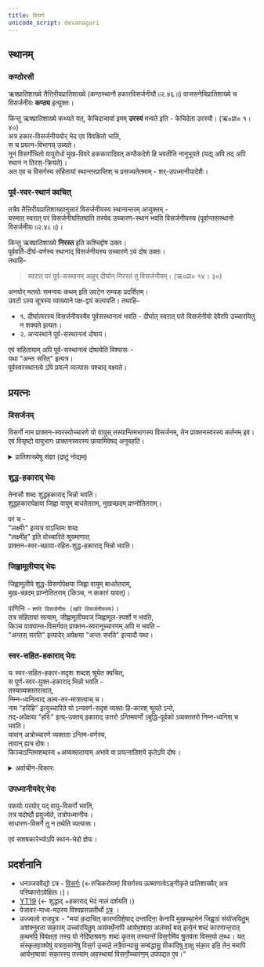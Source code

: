 ```yaml
---
title: विसर्गः
unicode_script: devanagari
---
```



## स्थानम् 
### कण्ठोरसी
ऋक्प्रातिशाख्ये तैत्तिरीयप्रातिशाख्ये (कण्ठस्थानौ हकारविसर्जनीयौ॥२.४६॥) वाजसनेयिप्रातिशाख्ये च विसर्जनीयः **कण्ठ्य** इत्युक्तः।  

किन्तु ऋक्प्रातिशाख्ये कथ्यते यत्, केचिदाचार्या इमम् **उरस्यं** मन्वते इति - केचिदेता उरस्यौ। (ऋ०प्रा० १। ४०)  
अत्र हकार-विसर्जनीययोर् भेद एव विवक्षितो भाति,  
स च प्रयत्न-विभागय् उच्यते।  
नूनं विसर्गोचितो वायुरोधो मुख-विवरे हककारादिवत् कण्ठैकदेशे हि भवतीति नानुभूयते (यद्य् अपि तद् अपि स्थानं न तिरस्-क्रियते)।  
अत एव च विसर्गस्य संहितायां स्थान्तरप्राप्तिश् च प्रसज्यतेतमाम् - शर्-उपध्मानीयादेशैः।

### पूर्व-स्वर-स्थानं क्वचित्
तत्रैव तैत्तिरीयप्रातिशाख्यानुसारं विसर्जनीयस्य स्थानान्तरम् अप्युक्तम् -  
यस्मात् स्वरात् परं विसर्जनीयस्तिष्ठति तस्येव उच्चारण-स्थानं भवति विसर्जनीयस्य (पूर्वान्तसस्थानो विसर्जनीयः॥२.४८॥)।  

किन्तु ऋक्प्रातिशाख्ये **निरस्त** इति कश्चिद्दोष उक्तः।  
पूर्ववर्ति-दीर्घ-वर्णस्य स्थानाद् विसर्जनीयस्य उच्चारणे ऽयं दोष उक्तः।  
तथाहि– 

> स्वरात् परं पूर्व-सस्थानम् आहुर् दीर्घान् निरस्तं तु विसर्जनीयम्। (ऋ०प्रा० १४। ३०)

अनयोर् मतयोः समन्वयः कथम् इति उवटेन सम्यक् प्रदर्शितम्।  
उवटो ऽस्य सूत्रस्य व्याख्याने पक्ष-द्वयं कल्पयति। तथाहि–

- १. दीर्घात्परस्य विसर्जनीयस्यैव पूर्वसस्थानत्वं भवति - दीर्घात् स्वरात् परो विसर्जनीयो देवैरपि उच्चारयितुं न शक्यते इत्यतः।
- २. अन्यस्थाने पूर्व-सस्थानत्वं दोषाय।

एवं संहितायाम् अपि पूर्व-सस्थानत्वं दोषायेति विश्वासः -  
यथा "अन्तः सरित्" इत्यत्र।  
पूर्वस्वरस्थानत्वे ऽपि प्रयत्ने व्यत्यासः पश्चाद् वक्ष्यते। 

## प्रयत्नः
### विसर्जनम्
विसर्गो नाम प्राक्तन-स्वरस्योच्चारणे यो वायुस् तस्यान्तिमभागस्य विसर्जनम्, तेन प्राक्तनस्वरस्य कर्तनम् इव। एवं विसृष्टो वायुभागः प्राक्तनस्वरस्य छायामिवेषद् अनुवहति।

<details><summary>प्रातिशाख्येषु संज्ञा (द्रष्टुं नोद्यम्)</summary>

- (प्रमाण-स्रोतांसि - राकेशवचनानि।)
- तैत्तिरीयप्रातिशाख्यस्य वैदिकाभरणभाष्ये उच्यते यत् "वायोर्विसर्जनेन जन्यत्वाद् अयं विसर्जनीयो भवति"। (तै०प्रा०वै०भा० १। १८)
- ऋक्प्रातिशाख्ये तथा तैत्तिरीयप्रातिशाख्ये यद्यपि विसर्जनीयसंज्ञा न विहिता किन्तु विसर्जनीयशब्दस्य बहुधा प्रयोग उपलभ्यते।
- वाजसनेयिप्रातिशाख्ये तथा ऋक्तन्त्रे विसर्जनीयसंज्ञा विहिता। (अः इति विसर्जनीयः। वा०प्रा० ८। २२, ऋ०तं० १। २) अथर्वप्रातिशाख्ये विसर्जनीयसंज्ञा न विधीयते। किन्तु विसर्जनीयशब्दस्य प्रयोगः बहुधा समुपलभ्यते। किन्तु, विसर्जनीयस्य कृते अभिनिष्ठानशब्दस्य प्रयोगोऽपि अत्र विहितः। तथाहि– विसर्जनीयोऽभिनिष्ठानः। (च०अ० १। ४२)
</details>

### शुद्ध-हकाराद् भेदः
तेनासौ शब्दः शुद्धहकाराद् भिन्नो भवति।  
शुद्धहकारापेक्षया जिह्वा वायुम् बाधतेतराम्, मुखच्छदम् प्राप्नोतितराम्।  

परं च -  
"लक्ष्मीः" इत्यत्र वाऽन्तिमः शब्दः  
"लक्ष्मीह्" इति वोच्चारिते श्रूयमाणात्   
प्राक्तन-स्वर-च्छाया-रहित-शुद्ध-हकाराद् भिन्नो भवति।

### जिह्वामूलीयाद् भेदः
जिह्वामूलीये शुद्ध-विसर्गापेक्षया जिह्वा वायुम् बाधतेतराम्,  
मुख-च्छदम् प्राप्नोतितराम् (किञ्च, न ककारं यावत्)।  


पाणिनिः - `शर्परे विसर्जनीयः (खरि विसर्जनीयस्य)`।  
तत्र संहितायां सत्याम्, जीह्वामूलीयवज् जिह्वामूल-स्पर्शो न भवति,  
किञ्च वाक्यान्त-विसर्गवत् प्राक्तन-स्वरानूच्चारणम् अपि न भवति -  
"अन्तस् सरति" इत्यादेर् अपेक्षया "अन्तः सरति" इत्यादौ यथा।

### स्वर-सहित-हकाराद् भेदः
यः स्वर-सहित-हकार-सदृशः शब्दश् श्रूयेत क्वचित्,  
स पूर्ण-स्वर-युक्त-हकाराद् भिन्नो भवति -  
तस्याव्यक्ततरत्वात्,  
निम्न-ध्वनित्वाद् अल्प-तर-मात्रात्वाच् च।  
नाम "हरिहि" इत्युच्चारिते यो ऽन्यवर्ण-सदृशं व्यक्तः हि-कारश् श्रूयते ऽन्ते,  
तद्-अपेक्षया "हरिः" इत्य्-उक्तय् इकाराद् उत्तरो ऽन्तिमवर्णो ऽबुद्धि-पूर्वको ऽव्यक्ततरो निम्न-ध्वनिश् च भवति।  
यावान् अत्रोच्चारणे व्यक्तता ऽन्तिम-वर्णस्य,  
तावान् ह्यत्र दोषः।  
किञ्चाऽन्तिमशब्दस्य +अव्यक्ततायाम् अभावे वा प्रयत्नातिशये कृतेऽपि दोषः।


<details><summary>अर्वाचीन-विकारः</summary>

> "the voiced ह survived in all the Prakrits from the ancient to modern times.  Under the influence of this situation, the pronunciation of visarga was affected and in many regions of India a word like देवैः came to be pronounced as देवैहि.  This is no surprise, as the instrumental plural form reported in Prakrit and Pali exactly matches देवेहि [Skt. ऐ > ए, standard change in Pali and Prakrit]. "

इति देशपाण्डेय-माधवः। नैवमित्यन्ये।
</details>


### उपध्मानीयदेर् भेदः
पफयोः परयोर् यद् वायु-विसर्गो भवति,  
तत्र यदोष्ठौ प्रयुज्येते, तत्रोपध्मानीयः।  
साधारण-विसर्गे तु न तथेति व्यत्यासः।  

एवं सशषकारेभ्योऽपि स्थान-भेदो ज्ञेयः। 

## प्रदर्शनानि
- धनञ्जयवैद्यो ऽत्र - [विसर्गः](http://deejayvaidya.tumblr.com/post/42427555259/sanskrit-pronunciation-podcast-6-visarga) (<-रुचिकरोयम्! विसर्गस्य ऊष्माणत्वेऽङ्गीकृते प्रातिशाख्यैर् अत्र परिष्कारोऽपेक्षितः।)।
- [YT19](https://www.youtube.com/watch?v=BTzqFzFsWS0&feature=youtu.be) (<- शुद्धाद् +हकाराद् भेदं नालं दर्शयति।)
- पेजावर-माध्व-मठस्य विश्वप्रसन्नतीर्थो [ऽत्र](https://www.youtube.com/watch?v=dSY_ZOtTjuM&list=PL-L4Wguz-JM7dUqAVrvXg6F2q6Z5mjFu9&index=7) ।
- उज्ज्वलो राजपुत्रः - "मया॑ क॒दाचि॑त् कारणविशे॒षाद् दन्ता॑दिना॒ केनापि॑ मुखस्था॒नेन॑ जिह्वा॒ग्रं संयो॑जयितु॒म् अश॑क्नुवता सका॒रम् उच्चा॑रयितु॒म् अस॑मर्थे॒नापि॑ आर्यभा॒षाया॒ अल॑मर्थं॒ बस् इत्ये॒नं शब्दं॑ कारणान्त॒रात् क॒थमपि॒ विव॑क्षता॒ तस्य॒ यो नेदि॑ष्ठश्रवणः॒ शब्दः॑ कृ॒तस् तस्यान्ते॑ विस॒र्गमि॑व श्रु॒तव॑ता विस्म॒यो ल॒ब्धः। यत् सं॑स्कृतवा॒क्येषु॑ यत्राव॒साने॑षु विस॒र्ग उ॒च्यते॒ तत्रै॒वान्यासु॒ सम्ब॑द्धासु॒ ग्रीका॑दिषु वा॒क्षु स॑का॒र इति॒ तेन॒ ममापि॑ आर्यभा॒षायाः॑ सका॒रस्य॒ तस्या॑म् अव॒स्थायां॑ विसर्गो॒च्चार॑ण॒म् उप॑पद्यत ए॒व।"